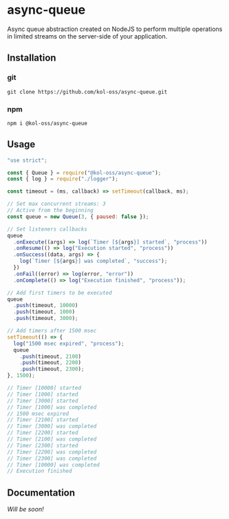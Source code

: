 # async-queue

Async queue abstraction created on NodeJS to perform multiple operations in limited streams on the server-side of your application.

## Installation

### git

```shell
git clone https://github.com/kol-oss/async-queue.git
```

### npm

```shell
npm i @kol-oss/async-queue
```

## Usage

```js
"use strict";

const { Queue } = require("@kol-oss/async-queue");
const { log } = require("./logger");

const timeout = (ms, callback) => setTimeout(callback, ms);

// Set max concurrent streams: 3
// Active from the beginning
const queue = new Queue(3, { paused: false });

// Set listeners callbacks
queue
  .onExecute((args) => log(`Timer [${args}] started`, "process"))
  .onResume(() => log("Execution started", "process"))
  .onSuccess((data, args) => {
    log(`Timer [${args}] was completed`, "success");
  })
  .onFail((error) => log(error, "error"))
  .onComplete(() => log("Execution finished", "process"));

// Add first timers to be executed
queue
  .push(timeout, 10000)
  .push(timeout, 1000)
  .push(timeout, 3000);

// Add timers after 1500 msec
setTimeout(() => {
  log("1500 msec expired", "process");
  queue
    .push(timeout, 2100)
    .push(timeout, 2200)
    .push(timeout, 2300);
}, 1500);

// Timer [10000] started
// Timer [1000] started
// Timer [3000] started
// Timer [1000] was completed
// 1500 msec expired
// Timer [2100] started
// Timer [3000] was completed
// Timer [2200] started
// Timer [2100] was completed
// Timer [2300] started
// Timer [2200] was completed
// Timer [2300] was completed
// Timer [10000] was completed
// Execution finished
```

## Documentation

*Will be soon!*